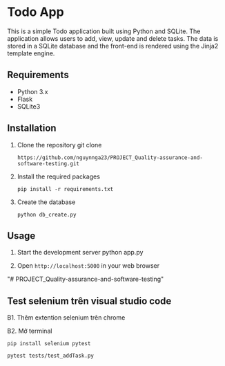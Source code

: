 # Todo App

This is a simple Todo application built using Python and SQLite. The application allows users to add, view, update and delete tasks. The data is stored in a SQLite database and the front-end is rendered using the Jinja2 template engine.

## Requirements
- Python 3.x
- Flask
- SQLite3

## Installation
1. Clone the repository git clone 

    `https://github.com/nguynnga23/PROJECT_Quality-assurance-and-software-testing.git`

2. Install the required packages
    
    `pip install -r requirements.txt`

3. Create the database
    
    `python db_create.py`

## Usage
1. Start the development server
    python app.py

2. Open `http://localhost:5000` in your web browser

"# PROJECT_Quality-assurance-and-software-testing" 


## Test selenium trên visual studio code
B1. Thêm extention selenium trên chrome

B2. Mở terminal

    pip install selenium pytest
    
    pytest tests/test_addTask.py
